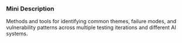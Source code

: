 ### Mini Description

Methods and tools for identifying common themes, failure modes, and vulnerability patterns across multiple testing iterations and different AI systems.
